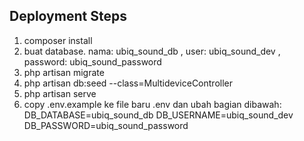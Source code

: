 ## Deployment Steps

1. composer install
2. buat database. nama: ubiq_sound_db , user: ubiq_sound_dev , password: ubiq_sound_password
3. php artisan migrate
4. php artisan db:seed --class=MultideviceController
5. php artisan serve
6. copy .env.example ke file baru .env dan ubah bagian dibawah:
DB_DATABASE=ubiq_sound_db
DB_USERNAME=ubiq_sound_dev
DB_PASSWORD=ubiq_sound_password